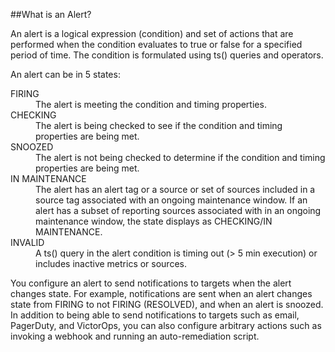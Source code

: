 ##What is an Alert? 

An alert is a logical expression (condition) and set of actions that are performed when the condition evaluates to true
or false for a specified period of time. The condition is formulated using ts() queries and operators.

An alert can be in 5 states:
<dl>
<dt>FIRING</dt><dd>The alert is meeting the condition and timing properties.</dd>
<dt>CHECKING</dt><dd>The alert is being checked to see if the condition and timing properties are being met.</dd>
<dt>SNOOZED</dt><dd>The alert is not being checked to determine if the condition and timing properties are being met.</dd>
<dt>IN MAINTENANCE</dt><dd>The alert has an alert tag or a source or set of sources included in a source tag associated
with an ongoing maintenance window. If an alert has a subset of reporting sources associated with in an ongoing maintenance window,
the state displays as CHECKING/IN MAINTENANCE.</dd>
<dt>INVALID</dt><dd>A ts() query in the alert condition is timing out (> 5 min execution) or includes inactive metrics or sources.</dd>
 </dl>

You configure an alert to send notifications to targets when the alert changes state. For example, notifications are
sent when an alert changes state from FIRING to not FIRING (RESOLVED), and when an alert is snoozed. In addition to being
able to send notifications to targets such as email, PagerDuty, and VictorOps, you can also configure arbitrary
actions such as invoking a webhook and running an auto-remediation script.
